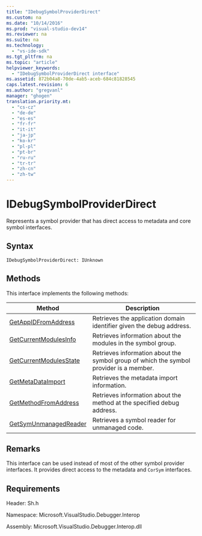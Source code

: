 ```yaml
---
title: "IDebugSymbolProviderDirect"
ms.custom: na
ms.date: "10/14/2016"
ms.prod: "visual-studio-dev14"
ms.reviewer: na
ms.suite: na
ms.technology: 
  - "vs-ide-sdk"
ms.tgt_pltfrm: na
ms.topic: "article"
helpviewer_keywords: 
  - "IDebugSymbolProviderDirect interface"
ms.assetid: 872b04a8-70de-4ab5-aceb-684c81828545
caps.latest.revision: 6
ms.author: "gregvanl"
manager: "ghogen"
translation.priority.mt: 
  - "cs-cz"
  - "de-de"
  - "es-es"
  - "fr-fr"
  - "it-it"
  - "ja-jp"
  - "ko-kr"
  - "pl-pl"
  - "pt-br"
  - "ru-ru"
  - "tr-tr"
  - "zh-cn"
  - "zh-tw"
---
```

# IDebugSymbolProviderDirect
Represents a symbol provider that has direct access to metadata and core symbol interfaces.  
  
## Syntax  
  
```  
IDebugSymbolProviderDirect: IUnknown  
```  
  
## Methods  
 This interface implements the following methods:  
  
|Method|Description|  
|------------|-----------------|  
|[GetAppIDFromAddress](../extensibility/idebugsymbolproviderdirect--getappidfromaddress.md)|Retrieves the application domain identifier given the debug address.|  
|[GetCurrentModulesInfo](../extensibility/idebugsymbolproviderdirect--getcurrentmodulesinfo.md)|Retrieves information about the modules in the symbol group.|  
|[GetCurrentModulesState](../extensibility/idebugsymbolproviderdirect--getcurrentmodulesstate.md)|Retrieves information about the symbol group of which the symbol provider is a member.|  
|[GetMetaDataImport](../extensibility/idebugsymbolproviderdirect--getmetadataimport.md)|Retrieves the metadata import information.|  
|[GetMethodFromAddress](../extensibility/idebugsymbolproviderdirect--getmethodfromaddress.md)|Retrieves information about the method at the specified debug address.|  
|[GetSymUnmanagedReader](../extensibility/idebugsymbolproviderdirect--getsymunmanagedreader.md)|Retrieves a symbol reader for unmanaged code.|  
  
## Remarks  
 This interface can be used instead of most of the other symbol provider interfaces. It provides direct access to the metadata and `CorSym` interfaces.  
  
## Requirements  
 Header: Sh.h  
  
 Namespace: Microsoft.VisualStudio.Debugger.Interop  
  
 Assembly: Microsoft.VisualStudio.Debugger.Interop.dll